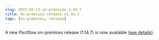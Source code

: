 ```yaml
---
slug: 2022-02-11-on-premises-1.14.7
title: On-premises release v1.14.7
tags: [on-premises, release]
---
```


A new Pactflow on-premises release (1.14.7) is now available ([see details](https://docs.pactflow.io/docs/on-premises/releases/1.14.7)).
